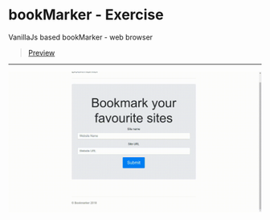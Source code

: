 # bookMarker - Exercise
VanillaJs based bookMarker - web browser
> [Preview](https://r4nd3l.github.io/bookMarker/)
---

![BookMarker](https://github.com/r4nd3l/bookMarker/blob/master/img/sample.gif)
